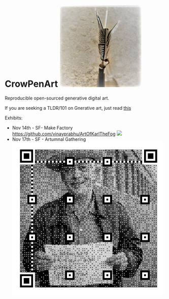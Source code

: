 # CrowPenArt  ![](crowpen_logo.png)
Reproducible open-sourced generative digital art.   

If you are seeking a TLDR/101 on Gnerative art, just read [this](https://www.artnome.com/news/2018/8/8/why-love-generative-art)

Exhibits:


- Nov 14th - SF- Make Factory https://github.com/vinayprabhu/ArtOfKarlTheFog
![](image.png)
- Nov 17th - SF - Artumnal Gathering
![](/Larry_Harvey_QR/larry_QR.png)

